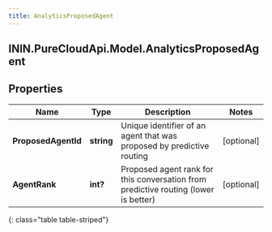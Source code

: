 ```yaml
---
title: AnalyticsProposedAgent
---
```

## ININ.PureCloudApi.Model.AnalyticsProposedAgent

## Properties

|Name | Type | Description | Notes|
|------------ | ------------- | ------------- | -------------|
| **ProposedAgentId** | **string** | Unique identifier of an agent that was proposed by predictive routing | [optional] |
| **AgentRank** | **int?** | Proposed agent rank for this conversation from predictive routing (lower is better) | [optional] |
{: class="table table-striped"}


